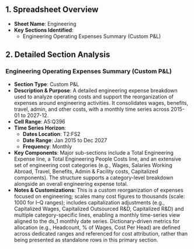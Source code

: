 ## 1. Spreadsheet Overview
- **Sheet Name**: Engineering
- **Key Sections Identified**:
  - Engineering Operating Expenses Summary (Custom P&L)

## 2. Detailed Section Analysis

### Engineering Operating Expenses Summary (Custom P&L)
- **Section Type**: Custom P&L
- **Description & Purpose**: A detailed engineering expense breakdown used to analyze operating costs and support the reorganization of expenses around engineering activities. It consolidates wages, benefits, travel, admin, and other costs, with a monthly time series across 2015-01 to 2027-12.
- **Cell Range**: A5:Q396
- **Time Series Horizon**:
  - **Dates Location**: T2:FS2
  - **Date Range**: Jan 2015 to Dec 2027
  - **Frequency**: Monthly
- **Key Components**: Major sub-sections include a Total Engineering Expense line, a Total Engineering People Costs line, and an extensive set of engineering cost categories (e.g., Wages, Salaries Working Abroad, Travel, Benefits, Admin & Facility costs, Capitalized components). The structure supports a category-level breakdown alongside an overall engineering expense total.
- **Notes & Customizations**: This is a custom reorganization of expenses focused on engineering; scales many cost figures to thousands (scale: 1000 for I–Q ranges); includes capitalization adjustments (e.g., Capitalized Wages, Capitalized Outsourced R&D, Capitalized R&D) and multiple category-specific lines, enabling a monthly time-series view aligned to the ds_1 monthly date series. Dictionary-driven metrics for allocation (e.g., Headcount, % of Wages, Cost Per Head) are defined across dedicated ranges and referenced for cost attribution, rather than being presented as standalone rows in this primary section.